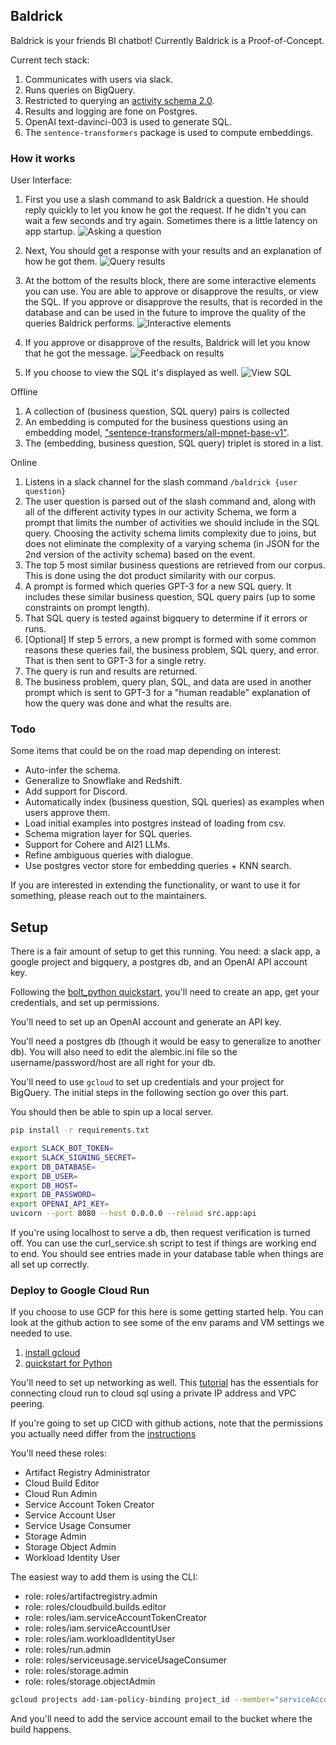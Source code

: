 
## Baldrick

Baldrick is your friends BI chatbot! Currently Baldrick is a Proof-of-Concept.

Current tech stack:
1. Communicates with users via slack.
2. Runs queries on BigQuery.
3. Restricted to querying an [activity schema 2.0](https://github.com/ActivitySchema/ActivitySchema/blob/main/2.0.md).
4. Results and logging are fone on Postgres.
5. OpenAI text-davinci-003 is used to generate SQL.
6. The `sentence-transformers` package is used to compute embeddings.

### How it works

User Interface:

1. First you use a slash command to ask Baldrick a question. He should reply quickly to let you know he got the request. If he didn't you can wait a few seconds and try again. Sometimes there is a little latency on app startup.
![Asking a question](img/slack_example_1_question.png?raw=true "Asking Baldrick a Question")

2. Next, You should get a response with your results and an explanation of how he got them.
![Query results](img/slack_example_1.png?raw=true "Baldrick giving an answer")

3. At the bottom of the results block, there are some interactive elements you can use. You are able to approve or disapprove the results, or view the SQL. If you approve or disapprove the results, that is recorded in the database and can be used in the future to improve the quality of the queries Baldrick performs.
![Interactive elements](img/slack_example_1_interaction.png?raw=true "Baldrick asking for feedback")

4. If you approve or disapprove of the results, Baldrick will let you know that he got the message.
![Feedback on results](img/slack_example_1_feedback.png?raw=true "Baldrick acknowledging feedback")

5. If you choose to view the SQL it's displayed as well.
![View SQL](img/slack_example_1_query.png?raw=true "Baldrick showing you the SQL query")


Offline
1. A collection of (business question, SQL query) pairs is collected
2. An embedding is computed for the business questions using an embedding model, ["sentence-transformers/all-mpnet-base-v1"](https://huggingface.co/sentence-transformers/all-mpnet-base-v1).
3. The (embedding, business question, SQL query) triplet is stored in a list.

Online
1. Listens in a slack channel for the slash command `/baldrick {user question}`
2. The user question is parsed out of the slash command and, along with all of the different activity types in our activity Schema, we form a prompt that limits the number of activities we should include in the SQL query. Choosing the activity schema limits complexity due to joins, but does not eliminate the complexity of a varying schema (in JSON for the 2nd version of the activity schema) based on the event.
3. The top 5 most similar business questions are retrieved from our corpus. This is done using the dot product similarity with our corpus.
4. A prompt is formed which queries GPT-3 for a new SQL query. It includes these similar business question, SQL query pairs (up to some constraints on prompt length).
5. That SQL query is tested against bigquery to determine if it errors or runs.
6. [Optional] If step 5 errors, a new prompt is formed with some common reasons these queries fail, the business problem, SQL query, and error. That is then sent to GPT-3 for a single retry.
7. The query is run and results are returned.
8. The business problem, query plan, SQL, and data are used in another prompt which is sent to GPT-3 for a "human readable" explanation of how the query was done and what the results are.

### Todo

Some items that could be on the road map depending on interest:
- Auto-infer the schema.
- Generalize to Snowflake and Redshift.
- Add support for Discord.
- Automatically index (business question, SQL queries) as examples when users approve them.
- Load initial examples into postgres instead of loading from csv.
- Schema migration layer for SQL queries.
- Support for Cohere and AI21 LLMs.
- Refine ambiguous queries with dialogue.
- Use postgres vector store for embedding queries + KNN search.

If you are interested in extending the functionality, or want to use it for something, please reach out to the maintainers.

## Setup

There is a fair amount of setup to get this running. You need: a slack app, a google project and bigquery, a postgres db, and an OpenAI API account key.

Following the [bolt_python quickstart](https://slack.dev/bolt-python/tutorial/getting-started), you'll need to create an app, get your credentials, and set up permissions.

You'll need to set up an OpenAI account and generate an API key.

You'll need a postgres db (though it would be easy to generalize to another db). You will also need to edit the alembic.ini file so the username/password/host are all right for your db.

You'll need to use `gcloud` to set up credentials and your project for BigQuery. The initial steps in the following section go over this part.

You should then be able to spin up a local server.
```bash
pip install -r requirements.txt

export SLACK_BOT_TOKEN=
export SLACK_SIGNING_SECRET=
export DB_DATABASE=
export DB_USER=
export DB_HOST=
export DB_PASSWORD=
export OPENAI_API_KEY=
uvicorn --port 8080 --host 0.0.0.0 --reload src.app:api 
```

If you're using localhost to serve a db, then request verification is turned off. You can use the curl_service.sh script to test if things are working end to end. You should see entries made in your database table when things are all set up correctly.

### Deploy to Google Cloud Run

If you choose to use GCP for this here is some getting started help. You can look at the github action to see some of the env params and VM settings we needed to use.

1. [install gcloud](https://cloud.google.com/sdk/docs/install)
2. [quickstart for Python](https://cloud.google.com/run/docs/quickstarts/build-and-deploy/deploy-python-service)

You'll need to set up networking as well. This [tutorial](https://codelabs.developers.google.com/connecting-to-private-cloudsql-from-cloud-run) has the essentials for connecting cloud run to cloud sql using a private IP address and VPC peering.

If you're going to set up CICD with github actions, note that the permissions you actually need differ from the [instructions](https://github.com/google-github-actions/deploy-cloudrun)

You'll need these roles:
- Artifact Registry Administrator
- Cloud Build Editor
- Cloud Run Admin
- Service Account Token Creator
- Service Account User
- Service Usage Consumer
- Storage Admin
- Storage Object Admin
- Workload Identity User 

The easiest way to add them is using the CLI:
- role: roles/artifactregistry.admin
- role: roles/cloudbuild.builds.editor
- role: roles/iam.serviceAccountTokenCreator
- role: roles/iam.serviceAccountUser
- role: roles/iam.workloadIdentityUser
- role: roles/run.admin
- role: roles/serviceusage.serviceUsageConsumer
- role: roles/storage.admin
- role: roles/storage.objectAdmin

```bash
gcloud projects add-iam-policy-binding project_id --member="serviceAccount:account_name@project_id.iam.gserviceaccount.com" --role="roles/this-role"
```
And you'll need to add the service account email to the bucket where the build happens.
